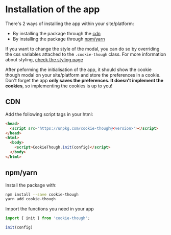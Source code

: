 # Installation of the app

There's 2 ways of installing the app within your site/platform:

* By installing the package through the [cdn](##cdn)
* By installing the package through [npm/yarn](##npm/yarn)

If you want to change the style of the modal, you can do so by overriding the css variables attached to the `.cookie-though` class. For more information about styling, [check the styling page](/docs/styling)

After peforming the initialisation of the app, it should show the cookie though modal on your site/platform and store the preferences in a cookie. Don't forget the app **only saves the preferences. It doesn't implement the cookies**, so implementing the cookies is up to you!

## CDN

Add the following script tags in your html:

```html
<head>
  <script src="https://unpkg.com/cookie-though@<version>"></script>
</head>
<html>
  <body>
    <script>CookieThough.init(config)</script>
  </body>
</html>
```

## npm/yarn

Install the package with:

```bash
npm install --save cookie-though
yarn add cookie-though
```

Import the functions you need in your app

```js
import { init } from 'cookie-though';

init(config)
```
